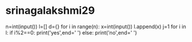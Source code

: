 # srinagalakshmi29

n=int(input())
l=[]
d={}
for i in range(n):
    x=int(input())
    l.append(x)
    j=1
for i in l:
    if i%2==0:
        print('yes',end=' ')
    else:
        print('no',end=' ')
